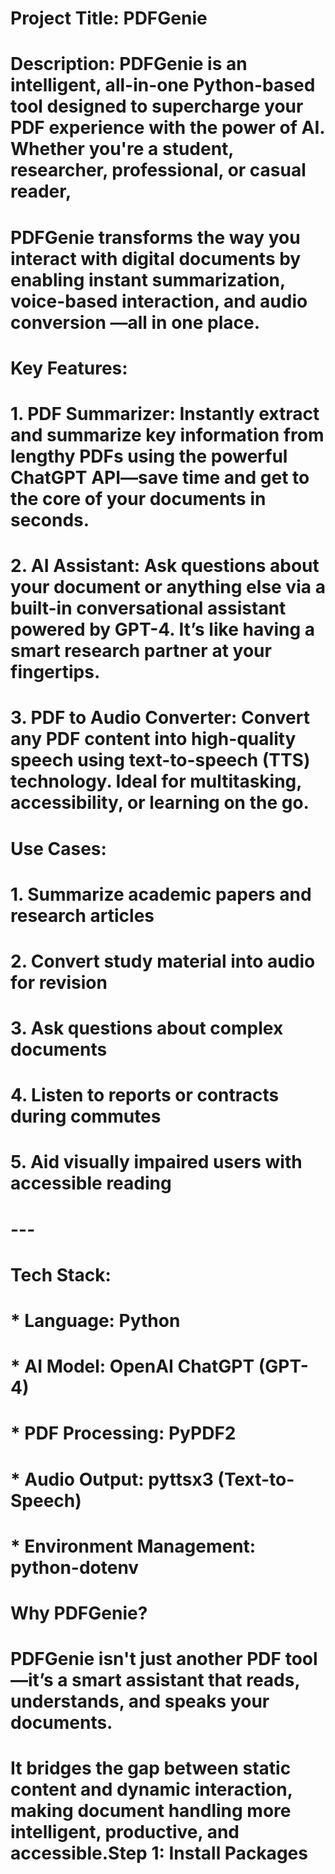 # Project Title: PDFGenie
# Description: PDFGenie is an intelligent, all-in-one Python-based tool designed to supercharge your PDF experience with the power of AI. Whether you're a student, researcher, professional, or casual reader,
#              PDFGenie transforms the way you interact with digital documents by enabling instant summarization, voice-based interaction, and audio conversion —all in one place.
#
# Key Features:
# 1. PDF Summarizer: Instantly extract and summarize key information from lengthy PDFs using the powerful ChatGPT API—save time and get to the core of your documents in seconds.
# 2. AI Assistant: Ask questions about your document or anything else via a built-in conversational assistant powered by GPT-4. It’s like having a smart research partner at your fingertips.
# 3. PDF to Audio Converter: Convert any PDF content into high-quality speech using text-to-speech (TTS) technology. Ideal for multitasking, accessibility, or learning on the go.
#
# Use Cases:
# 1. Summarize academic papers and research articles
# 2. Convert study material into audio for revision
# 3. Ask questions about complex documents
# 4. Listen to reports or contracts during commutes
# 5. Aid visually impaired users with accessible reading
# ---
# Tech Stack:
# * Language: Python
# * AI Model: OpenAI ChatGPT (GPT-4)
# * PDF Processing: PyPDF2
# * Audio Output: pyttsx3 (Text-to-Speech)
# * Environment Management: python-dotenv
#
# Why PDFGenie?
#     PDFGenie isn't just another PDF tool—it’s a smart assistant that reads, understands, and speaks your documents.
#     It bridges the gap between static content and dynamic interaction, making document handling more intelligent, productive, and accessible.Step 1: Install Packages
